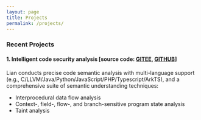 ```yaml
---
layout: page
title: Projects
permalink: /projects/
---
```



  
### Recent Projects

#### 1. Intelligent code security analysis [source code: [GITEE](https://gitee.com/fdu-ssr/lian), [GITHUB](https://github.com/yang-guangliang/lian)]
Lian conducts precise code semantic analysis with multi-language support (e.g., C/LLVM/Java/Python/JavaScript/PHP/Typescript/ArkTS), and a comprehensive suite of semantic understanding techniques:
  - Interprocedural data flow analysis
  - Context-, field-, flow-, and branch-sensitive program state analysis
  - Taint analysis

